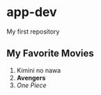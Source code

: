 # app-dev
My first repository

## My Favorite Movies
1. Kimini no nawa
2. **Avengers**
3. *One Piece*
